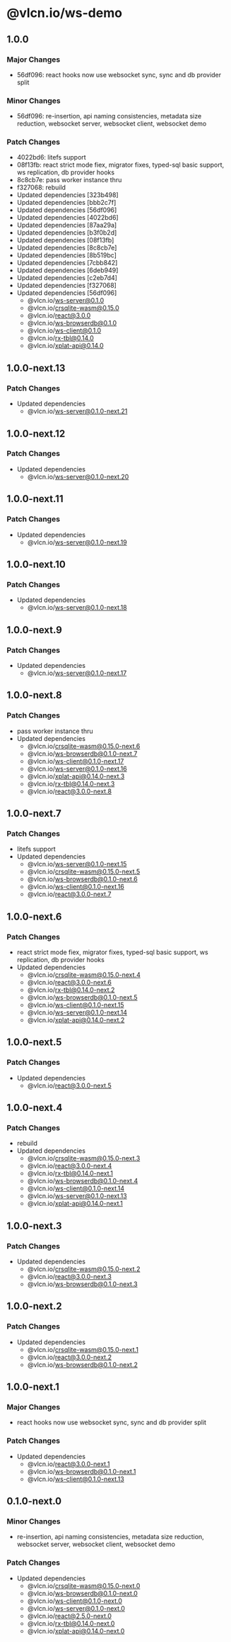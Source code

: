 # @vlcn.io/ws-demo

## 1.0.0

### Major Changes

- 56df096: react hooks now use websocket sync, sync and db provider split

### Minor Changes

- 56df096: re-insertion, api naming consistencies, metadata size reduction, websocket server, websocket client, websocket demo

### Patch Changes

- 4022bd6: litefs support
- 08f13fb: react strict mode fiex, migrator fixes, typed-sql basic support, ws replication, db provider hooks
- 8c8cb7e: pass worker instance thru
- f327068: rebuild
- Updated dependencies [323b498]
- Updated dependencies [bbb2c7f]
- Updated dependencies [56df096]
- Updated dependencies [4022bd6]
- Updated dependencies [87aa29a]
- Updated dependencies [b3f0b2d]
- Updated dependencies [08f13fb]
- Updated dependencies [8c8cb7e]
- Updated dependencies [8b519bc]
- Updated dependencies [7cbb842]
- Updated dependencies [6deb949]
- Updated dependencies [c2eb7d4]
- Updated dependencies [f327068]
- Updated dependencies [56df096]
  - @vlcn.io/ws-server@0.1.0
  - @vlcn.io/crsqlite-wasm@0.15.0
  - @vlcn.io/react@3.0.0
  - @vlcn.io/ws-browserdb@0.1.0
  - @vlcn.io/ws-client@0.1.0
  - @vlcn.io/rx-tbl@0.14.0
  - @vlcn.io/xplat-api@0.14.0

## 1.0.0-next.13

### Patch Changes

- Updated dependencies
  - @vlcn.io/ws-server@0.1.0-next.21

## 1.0.0-next.12

### Patch Changes

- Updated dependencies
  - @vlcn.io/ws-server@0.1.0-next.20

## 1.0.0-next.11

### Patch Changes

- Updated dependencies
  - @vlcn.io/ws-server@0.1.0-next.19

## 1.0.0-next.10

### Patch Changes

- Updated dependencies
  - @vlcn.io/ws-server@0.1.0-next.18

## 1.0.0-next.9

### Patch Changes

- Updated dependencies
  - @vlcn.io/ws-server@0.1.0-next.17

## 1.0.0-next.8

### Patch Changes

- pass worker instance thru
- Updated dependencies
  - @vlcn.io/crsqlite-wasm@0.15.0-next.6
  - @vlcn.io/ws-browserdb@0.1.0-next.7
  - @vlcn.io/ws-client@0.1.0-next.17
  - @vlcn.io/ws-server@0.1.0-next.16
  - @vlcn.io/xplat-api@0.14.0-next.3
  - @vlcn.io/rx-tbl@0.14.0-next.3
  - @vlcn.io/react@3.0.0-next.8

## 1.0.0-next.7

### Patch Changes

- litefs support
- Updated dependencies
  - @vlcn.io/ws-server@0.1.0-next.15
  - @vlcn.io/crsqlite-wasm@0.15.0-next.5
  - @vlcn.io/ws-browserdb@0.1.0-next.6
  - @vlcn.io/ws-client@0.1.0-next.16
  - @vlcn.io/react@3.0.0-next.7

## 1.0.0-next.6

### Patch Changes

- react strict mode fiex, migrator fixes, typed-sql basic support, ws replication, db provider hooks
- Updated dependencies
  - @vlcn.io/crsqlite-wasm@0.15.0-next.4
  - @vlcn.io/react@3.0.0-next.6
  - @vlcn.io/rx-tbl@0.14.0-next.2
  - @vlcn.io/ws-browserdb@0.1.0-next.5
  - @vlcn.io/ws-client@0.1.0-next.15
  - @vlcn.io/ws-server@0.1.0-next.14
  - @vlcn.io/xplat-api@0.14.0-next.2

## 1.0.0-next.5

### Patch Changes

- Updated dependencies
  - @vlcn.io/react@3.0.0-next.5

## 1.0.0-next.4

### Patch Changes

- rebuild
- Updated dependencies
  - @vlcn.io/crsqlite-wasm@0.15.0-next.3
  - @vlcn.io/react@3.0.0-next.4
  - @vlcn.io/rx-tbl@0.14.0-next.1
  - @vlcn.io/ws-browserdb@0.1.0-next.4
  - @vlcn.io/ws-client@0.1.0-next.14
  - @vlcn.io/ws-server@0.1.0-next.13
  - @vlcn.io/xplat-api@0.14.0-next.1

## 1.0.0-next.3

### Patch Changes

- Updated dependencies
  - @vlcn.io/crsqlite-wasm@0.15.0-next.2
  - @vlcn.io/react@3.0.0-next.3
  - @vlcn.io/ws-browserdb@0.1.0-next.3

## 1.0.0-next.2

### Patch Changes

- Updated dependencies
  - @vlcn.io/crsqlite-wasm@0.15.0-next.1
  - @vlcn.io/react@3.0.0-next.2
  - @vlcn.io/ws-browserdb@0.1.0-next.2

## 1.0.0-next.1

### Major Changes

- react hooks now use websocket sync, sync and db provider split

### Patch Changes

- Updated dependencies
  - @vlcn.io/react@3.0.0-next.1
  - @vlcn.io/ws-browserdb@0.1.0-next.1
  - @vlcn.io/ws-client@0.1.0-next.13

## 0.1.0-next.0

### Minor Changes

- re-insertion, api naming consistencies, metadata size reduction, websocket server, websocket client, websocket demo

### Patch Changes

- Updated dependencies
  - @vlcn.io/crsqlite-wasm@0.15.0-next.0
  - @vlcn.io/ws-browserdb@0.1.0-next.0
  - @vlcn.io/ws-client@0.1.0-next.0
  - @vlcn.io/ws-server@0.1.0-next.0
  - @vlcn.io/react@2.5.0-next.0
  - @vlcn.io/rx-tbl@0.14.0-next.0
  - @vlcn.io/xplat-api@0.14.0-next.0
